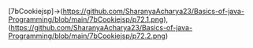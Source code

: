[7bCookiejsp]->(https://github.com/SharanyaAcharya23/Basics-of-java-Programming/blob/main/7bCookiejsp/p72.1.png),(https://github.com/SharanyaAcharya23/Basics-of-java-Programming/blob/main/7bCookiejsp/p72.2.png)
